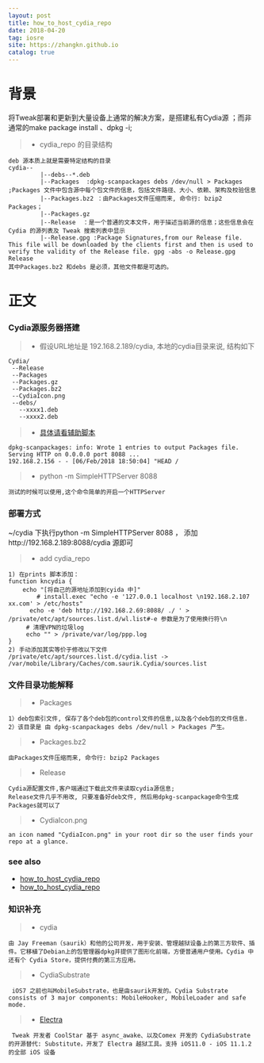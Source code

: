 ```yaml
---
layout: post
title: how_to_host_cydia_repo
date: 2018-04-20
tag: iosre
site: https://zhangkn.github.io
catalog: true
---
```


# 背景



将Tweak部署和更新到大量设备上通常的解决方案，是搭建私有Cydia源 ；而非通常的make package install 、dpkg -i;

>* cydia_repo 的目录结构
>
>
```
deb 源本质上就是需要特定结构的目录
cydia--
         |--debs--*.deb
         |--Packages  :dpkg-scanpackages debs /dev/null > Packages ;Packages 文件中包含源中每个包文件的信息，包括文件路径、大小、依赖、架构及校验信息
         |--Packages.bz2 ：由Packages文件压缩而来, 命令行: bzip2 Packages；
         |--Packages.gz
         |--Release  ：是一个普通的文本文件，用于描述当前源的信息；这些信息会在 Cydia 的源列表及 Tweak 搜索列表中显示
         |--Release.gpg :Package Signatures,from our Release file. This file will be downloaded by the clients first and then is used to verify the validity of the Release file. gpg -abs -o Release.gpg Release
其中Packages.bz2 和debs 是必须，其他文件都是可选的。
```

# 正文


### Cydia源服务器搭建

>* 假设URL地址是 192.168.2.189/cydia, 本地的cydia目录来说, 结构如下
>
```
Cydia/
 --Release
 --Packages
 --Packages.gz
 --Packages.bz2
 --CydiaIcon.png
 --debs/
   --xxxx1.deb
   --xxxx2.deb
```

>* [具体请看辅助脚本](https://github.com/zhangkn/KNBin/blob/master/kncydia)
>
```
dpkg-scanpackages: info: Wrote 1 entries to output Packages file.
Serving HTTP on 0.0.0.0 port 8088 ...
192.168.2.156 - - [06/Feb/2018 18:50:04] "HEAD /
```

>* python -m SimpleHTTPServer 8088
>
```
测试的时候可以使用,这个命令简单的开启一个HTTPServer
```

###  部署方式
 ~/cydia 下执行python -m SimpleHTTPServer 8088  ，
 添加http://192.168.2.189:8088/cydia 源即可


>* add cydia_repo
>
```
1) 在prints 脚本添加：
function kncydia {
    echo "[将自己的源地址添加到cyida 中]"
        # install.exec "echo -e '127.0.0.1 localhost \n192.168.2.107 xx.com' > /etc/hosts"
      echo -e 'deb http://192.168.2.69:8088/ ./ ' > /private/etc/apt/sources.list.d/wl.list#-e 参数是为了使用换行符\n
     # 清理VPN的垃圾log
     echo "" > /private/var/log/ppp.log
}
2) 手动添加其实等价于修改以下文件
/private/etc/apt/sources.list.d/cydia.list -> /var/mobile/Library/Caches/com.saurik.Cydia/sources.list
```


### 文件目录功能解释

>* Packages
>
```
1）deb包索引文件, 保存了各个deb包的control文件的信息,以及各个deb包的文件信息.
2）该目录是 由 dpkg-scanpackages debs /dev/null > Packages 产生。
```

>* Packages.bz2
```
由Packages文件压缩而来, 命令行: bzip2 Packages
```

>* Release 
```
Cydia源配置文件,客户端通过下载此文件来读取cydia源信息;
Release文件几乎不用改, 只要准备好deb文件, 然后用dpkg-scanpackage命令生成Packages就可以了
```

>* CydiaIcon.png
```
an icon named "CydiaIcon.png" in your root dir so the user finds your repo at a glance.
```

### see also

- [how_to_host_cydia_repo](https://zhangkn.github.io/2018/02/how_to_host_cydia_repo/)
- [how_to_host_cydia_repo](https://xiaozhuanlan.com/topic/1789520463)

### 知识补充

>* cydia
>
```
由 Jay Freeman（saurik）和他的公司开发，用于安装、管理越狱设备上的第三方软件、插件。它移植了Debian上的包管理器dpkg并提供了图形化前端，方便普通用户使用。Cydia 中还有个 Cydia Store，提供付费的第三方应用。
```

>* CydiaSubstrate
```
 iOS7 之前也叫MobileSubstrate，也是由saurik开发的。Cydia Substrate consists of 3 major components: MobileHooker, MobileLoader and safe mode.
```

>* [Electra](https://github.com/coolstar/electra/blob/master/docs/getting-started.md)
>
```
 Tweak 开发者 CoolStar 基于 async_awake、以及Comex 开发的 CydiaSubstrate 的开源替代: Substitute，开发了 Electra 越狱工具。支持 iOS11.0 - iOS 11.1.2 的全部 iOS 设备
```
